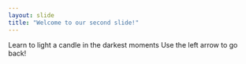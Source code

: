 ```yaml
---
layout: slide
title: "Welcome to our second slide!"
---
```

Learn to light a candle in the darkest moments
Use the left arrow to go back!
